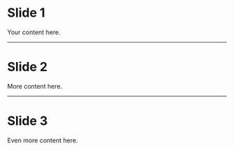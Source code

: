 # Slide 1
Your content here.

---

# Slide 2
More content here.

---

# Slide 3
Even more content here.
